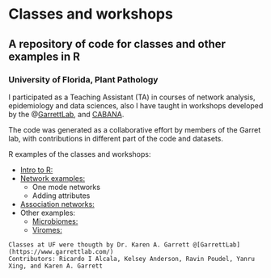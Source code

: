 # Classes and workshops
## A repository of code for classes and other examples in R
### University of Florida, Plant Pathology

I participated as a Teaching Assistant (TA) in courses of network analysis, epidemiology and data sciences, also I have taught in workshops developed by the @[GarrettLab](https://www.garrettlab.com/), and [CABANA](https://www.ebi.ac.uk/training/events/2020/cabana-workshop-ngs-analysis-applied-virome-sequencing-agricultural-systems).

The code was generated as a collaborative effort by members of the Garret lab, with contributions in different part of the code and datasets. 

R examples of the classes and workshops:
* [Intro to R:](https://github.com/ricardoi/class_projects/blob/main/Intro_to_R_part1.R) 
* [Network examples:](https://github.com/ricardoi/class_projects/blob/main/Adding_Networks_Attributes.R) 
  + One mode networks
  + Adding attributes
* [Association networks:](https://github.com/ricardoi/class_projects/blob/main/Assoc_networks_example.R)
* Other examples:
  + [Microbiomes:](https://github.com/ricardoi/class_projects/tree/main/Microbiome_example)
  + [Viromes:](https://github.com/ricardoi/class_projects/tree/main/Mastrevirus_example)
   



```
Classes at UF were thougth by Dr. Karen A. Garrett @[GarrettLab](https://www.garrettlab.com/) 
Contributors: Ricardo I Alcala, Kelsey Anderson, Ravin Poudel, Yanru Xing, and Karen A. Garrett
```


